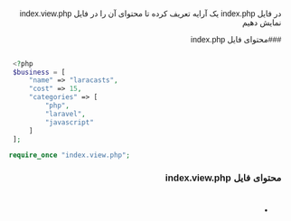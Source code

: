 <div dir="rtl">
در فایل index.php یک آرایه تعریف کرده تا محتوای آن را در فایل index.view.php نمایش دهیم

###محتوای فایل index.php

<div dir="ltr">

```php

    <?php
    $business = [
        "name" => "laracasts",
        "cost" => 15,
        "categories" => [
            "php",
            "laravel",
            "javascript"
        ]
    ];

   require_once "index.view.php";

```
<div dir="rtl">

### محتوای فایل index.view.php 
<!doctype html>
<html lang="en">
<head>
    <title>test</title>
    <style>
        body{
            display: grid;
            place-items: center;
            height: 50vh;
            margin: 0;
            font-family: sans-serif;
        }
    </style>
</head>
<body>
<h1><?= $business["name"]; ?></h1>
<ul>
    <?php foreach ($business["categories"] as $category) : ?>
        <li><?= $category  ?></li>
    <?php endforeach; ?>
</ul>

</body>
</html>

